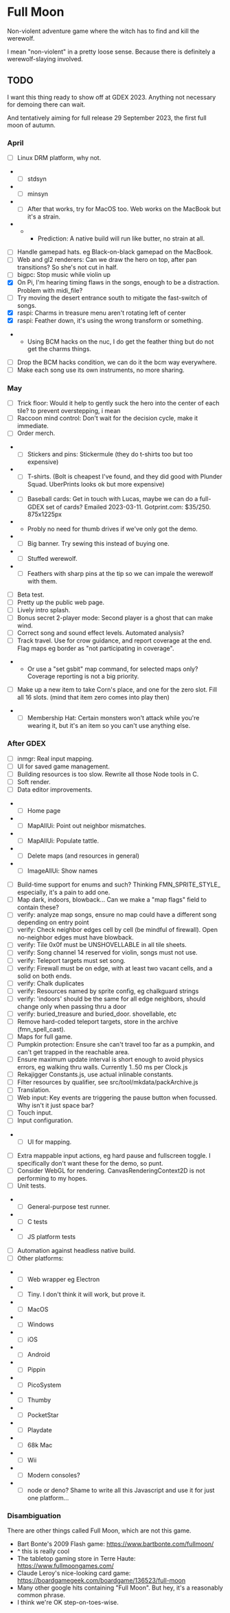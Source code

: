 # Full Moon

Non-violent adventure game where the witch has to find and kill the werewolf.

I mean "non-violent" in a pretty loose sense.
Because there is definitely a werewolf-slaying involved.

## TODO

I want this thing ready to show off at GDEX 2023. Anything not necessary for demoing there can wait.

And tentatively aiming for full release 29 September 2023, the first full moon of autumn.

### April

- [ ] Linux DRM platform, why not.
- - [ ] stdsyn
- - [ ] minsyn
- - [ ] After that works, try for MacOS too. Web works on the MacBook but it's a strain.
- - - Prediction: A native build will run like butter, no strain at all.
- [ ] Handle gamepad hats. eg Black-on-black gamepad on the MacBook.
- [ ] Web and gl2 renderers: Can we draw the hero on top, after pan transitions? So she's not cut in half.
- [ ] bigpc: Stop music while violin up
- [x] On Pi, I'm hearing timing flaws in the songs, enough to be a distraction. Problem with midi_file?
- [ ] Try moving the desert entrance south to mitigate the fast-switch of songs.
- [x] raspi: Charms in treasure menu aren't rotating left of center
- [x] raspi: Feather down, it's using the wrong transform or something.
- - Using BCM hacks on the nuc, I do get the feather thing but do not get the charms things.
- [ ] Drop the BCM hacks condition, we can do it the bcm way everywhere.
- [ ] Make each song use its own instruments, no more sharing.

### May

- [ ] Trick floor: Would it help to gently suck the hero into the center of each tile? to prevent overstepping, i mean
- [ ] Raccoon mind control: Don't wait for the decision cycle, make it immediate.
- [ ] Order merch.
- - [ ] Stickers and pins: Stickermule (they do t-shirts too but too expensive)
- - [ ] T-shirts. (Bolt is cheapest I've found, and they did good with Plunder Squad. UberPrints looks ok but more expensive)
- - [ ] Baseball cards: Get in touch with Lucas, maybe we can do a full-GDEX set of cards? Emailed 2023-03-11. Gotprint.com: $35/250. 875x1225px
- - Probly no need for thumb drives if we've only got the demo.
- - [ ] Big banner. Try sewing this instead of buying one.
- - [ ] Stuffed werewolf.
- - [ ] Feathers with sharp pins at the tip so we can impale the werewolf with them.
- [ ] Beta test.
- [ ] Pretty up the public web page.
- [ ] Lively intro splash.
- [ ] Bonus secret 2-player mode: Second player is a ghost that can make wind.
- [ ] Correct song and sound effect levels. Automated analysis?
- [ ] Track travel. Use for crow guidance, and report coverage at the end. Flag maps eg border as "not participating in coverage".
- - Or use a "set gsbit" map command, for selected maps only? Coverage reporting is not a big priority.
- [ ] Make up a new item to take Corn's place, and one for the zero slot. Fill all 16 slots. (mind that item zero comes into play then)
- - [ ] Membership Hat: Certain monsters won't attack while you're wearing it, but it's an item so you can't use anything else.

### After GDEX

- [ ] inmgr: Real input mapping.
- [ ] UI for saved game management.
- [ ] Building resources is too slow. Rewrite all those Node tools in C.
- [ ] Soft render.
- [ ] Data editor improvements.
- - [ ] Home page
- - [ ] MapAllUi: Point out neighbor mismatches.
- - [ ] MapAllUi: Populate tattle.
- - [ ] Delete maps (and resources in general)
- - [ ] ImageAllUi: Show names
- [ ] Build-time support for enums and such? Thinking FMN_SPRITE_STYLE_ especially, it's a pain to add one.
- [ ] Map dark, indoors, blowback... Can we make a "map flags" field to contain these?
- [ ] verify: analyze map songs, ensure no map could have a different song depending on entry point
- [ ] verify: Check neighbor edges cell by cell (be mindful of firewall). Open no-neighbor edges must have blowback.
- [ ] verify: Tile 0x0f must be UNSHOVELLABLE in all tile sheets.
- [ ] verify: Song channel 14 reserved for violin, songs must not use.
- [ ] verify: Teleport targets must set song.
- [ ] verify: Firewall must be on edge, with at least two vacant cells, and a solid on both ends.
- [ ] verify: Chalk duplicates
- [ ] verify: Resources named by sprite config, eg chalkguard strings
- [ ] verify: 'indoors' should be the same for all edge neighbors, should change only when passing thru a door
- [ ] verify: buried_treasure and buried_door. shovellable, etc
- [ ] Remove hard-coded teleport targets, store in the archive (fmn_spell_cast).
- [ ] Maps for full game.
- [ ] Pumpkin protection: Ensure she can't travel too far as a pumpkin, and can't get trapped in the reachable area.
- [ ] Ensure maximum update interval is short enough to avoid physics errors, eg walking thru walls. Currently 1..50 ms per Clock.js
- [ ] Rekajigger Constants.js, use actual inlinable constants.
- [ ] Filter resources by qualifier, see src/tool/mkdata/packArchive.js
- [ ] Translation.
- [ ] Web input: Key events are triggering the pause button when focussed. Why isn't it just space bar?
- [ ] Touch input.
- [ ] Input configuration.
- - [ ] UI for mapping.
- [ ] Extra mappable input actions, eg hard pause and fullscreen toggle. I specifically don't want these for the demo, so punt.
- [ ] Consider WebGL for rendering. CanvasRenderingContext2D is not performing to my hopes.
- [ ] Unit tests.
- - [ ] General-purpose test runner.
- - [ ] C tests
- - [ ] JS platform tests
- [ ] Automation against headless native build.
- [ ] Other platforms:
- - [ ] Web wrapper eg Electron
- - [ ] Tiny. I don't think it will work, but prove it.
- - [ ] MacOS
- - [ ] Windows
- - [ ] iOS
- - [ ] Android
- - [ ] Pippin
- - [ ] PicoSystem
- - [ ] Thumby
- - [ ] PocketStar
- - [ ] Playdate
- - [ ] 68k Mac
- - [ ] Wii
- - [ ] Modern consoles?
- - [ ] node or deno? Shame to write all this Javascript and use it for just one platform...

### Disambiguation

There are other things called Full Moon, which are not this game.

- Bart Bonte's 2009 Flash game: https://www.bartbonte.com/fullmoon/
- ^ this is really cool
- The tabletop gaming store in Terre Haute: https://www.fullmoongames.com/
- Claude Leroy's nice-looking card game: https://boardgamegeek.com/boardgame/136523/full-moon
- Many other google hits containing "Full Moon". But hey, it's a reasonably common phrase.
- I think we're OK step-on-toes-wise.
